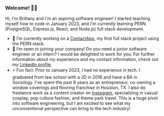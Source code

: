 ### Welcome! 👋🏾

Hi, I'm Brittany and I'm an aspiring software engineer! I started teaching myself how to code in January 2023, and I'm currently learning PERN (PostgreSQL, Express.js, React, and Node.js) full stack development.  

- 🔭 I’m currently working on a [ContactApp](https://github.com/bpb2008/ContactApp/tree/feature/pr), my first full stack project using the PERN stack.
- 👯 I’m open to joining your company! Do you need a junior software engineer or an intern? I would be delighted to work for you. For further information about my experience and my contact information, check out my [LinkedIn profile](https://www.linkedin.com/in/brittanythompson08/). 
- ⚡ Fun fact: Prior to January 2023, I had no experience in tech. I graduated from law school with a JD in 2016 and have a BA in Sociology. I've spent the past 8 years as an entrepreneur, co-owning a window coverings and flooring franchise in Houston, TX. I also do freelance work as a content creator on [Instagram](https://www.instagram.com/bajanprincessbrittany/?hl=en), specializing in casual cosplay, pop culture fashion, and theme park travel. This is a huge pivot into software engineering, but I am excited to see what my unconventional perspective can bring to the tech industry! 

